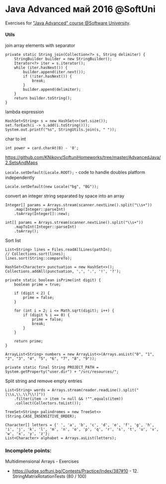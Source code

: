 # Java Advanced май 2016 @SoftUni

Exercises for ["Java Advanced" course @Software University](https://softuni.bg/trainings/1377/advanced-java-may-2016).

#### Utils

join array elements with separator

```
private static String join(Collection<?> s, String delimiter) {
    StringBuilder builder = new StringBuilder();
    Iterator<?> iter = s.iterator();
    while (iter.hasNext()) {
        builder.append(iter.next());
        if (!iter.hasNext()) {
            break;
        }
        builder.append(delimiter);
    }
    return builder.toString();
}
```

lambda expression

```
HashSet<String> s = new HashSet<>(set.size());
set.forEach(i -> s.add(i.toString()));
System.out.printf("%s", StringUtils.join(s, " "));
```

char to int

`int power = card.charAt(0) - '0';`


https://github.com/KNikovv/SoftuniHomeworks/tree/master/AdvancedJava/2.SetsAndMaps

`Locale.setDefault(Locale.ROOT);` - code to handle doubles platform independently 

`Locale.setDefault(new Locale("bg", "BG"));`

convert an integer string separated by space into an array

```
Integer[] params = Arrays.stream(scanner.nextLine().split("\\s+"))
    .map(Integer::parseInt)
    .toArray(Integer[]::new);
```
```
int[] params = Arrays.stream(scanner.nextLine().split("\\s+"))
    .mapToInt(Integer::parseInt)
    .toArray();
```

Sort list

```
List<String> lines = Files.readAllLines(pathIn);
// Collections.sort(lines);
lines.sort(String::compareTo);
```

```
HashSet<Character> punctuation = new HashSet<>();
Collections.addAll(punctuation, ',', '.', '!', '?');
```

```
private static boolean isPrime(int digit) {
    boolean prime = true;
        
    if (digit < 2) {
        prime = false;
    }

    for (int i = 2; i <= Math.sqrt(digit); i++) {
        if (digit % i == 0) {
            prime = false;
            break;
        }
    }

    return prime;
}
```

```
ArrayList<String> numbers = new ArrayList<>(Arrays.asList("0", "1", "2", "3", "4", "5", "6", "7", "8", "9"));
```

```
private static final String PROJECT_PATH = System.getProperty("user.dir") + "/src/resources/";
```

Split string and remove empty entries
```
List<String> words = Arrays.stream(reader.readLine().split("[\\s,\\.\\?\\!]"))
    .filter(item -> item != null && !"".equals(item))
    .collect(Collectors.toList());
```

```
TreeSet<String> palindromes = new TreeSet<>(String.CASE_INSENSITIVE_ORDER);
```

```
Character[] letters = {' ', 'a', 'b', 'c', 'd', 'e', 'f', 'g', 'h', 'i', 'j', 'k', 'l', 'm', 'n', 'o', 'p', 'q', 'r', 's', 't', 'u', 'v', 'w', 'x', 'y', 'z'};
List<Character> alphabet = Arrays.asList(letters);
```

### Incomplete points: 

Multidimensional Arrays - Exercises
- https://judge.softuni.bg/Contests/Practice/Index/387#10 - 12. StringMatrixRotationTests (80 / 100) 













